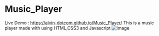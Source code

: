# Music_Player
Live Demo : https://alvin-dotcom.github.io/Music_Player/
This is a music player made with using  HTML,CSS3 and Javascript
![image](https://github.com/alvin-dotcom/Music_Player/assets/113367440/750bd829-0dc3-42ac-a629-e2baf0b33d51)
